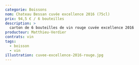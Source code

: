 ```yaml
---
categorie: Boissons
nom: Chateau Bessan cuvée excellence 2016 (75cl)
prix: 94,5 € / 6 bouteilles
description: >
  carton de 6 bouteilles de vin rouge cuvée excellence 2016
producteur: Matthieu-Verdier
contrats: vin
tags: 
  - boisson
  - vin
illustration: cuvee-excellence-2016-rouge.jpg
---
```


